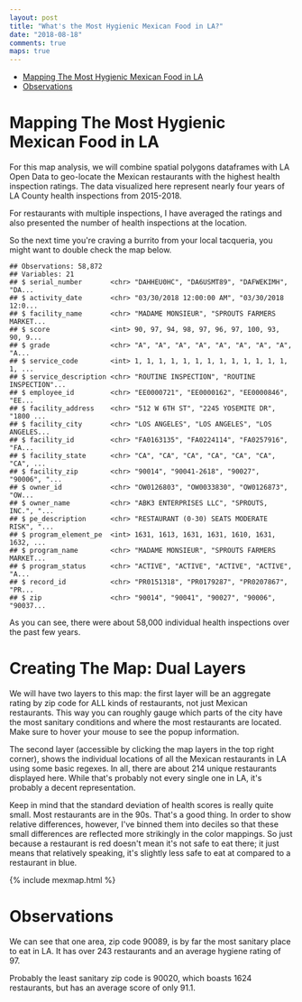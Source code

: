 ```yaml
---
layout: post
title: "What's the Most Hygienic Mexican Food in LA?"
date: "2018-08-18"
comments: true
maps: true
---
```

-   [Mapping The Most Hygienic Mexican Food in LA](#mapping-the-most-hygienic-mexican-food-in-la)
-   [Observations](#observations)

Mapping The Most Hygienic Mexican Food in LA
============================================

For this map analysis, we will combine spatial polygons dataframes with LA Open Data to geo-locate the Mexican restaurants with the highest health inspection ratings. The data visualized here represent nearly four years of LA County health inspections from 2015-2018.

For restaurants with multiple inspections, I have averaged the ratings and also presented the number of health inspections at the location.

So the next time you're craving a burrito from your local tacqueria, you might want to double check the map below.


    ## Observations: 58,872
    ## Variables: 21
    ## $ serial_number       <chr> "DAHHEU0HC", "DA6USMT89", "DAFWEKIMH", "DA...
    ## $ activity_date       <chr> "03/30/2018 12:00:00 AM", "03/30/2018 12:0...
    ## $ facility_name       <chr> "MADAME MONSIEUR", "SPROUTS FARMERS MARKET...
    ## $ score               <int> 90, 97, 94, 98, 97, 96, 97, 100, 93, 90, 9...
    ## $ grade               <chr> "A", "A", "A", "A", "A", "A", "A", "A", "A...
    ## $ service_code        <int> 1, 1, 1, 1, 1, 1, 1, 1, 1, 1, 1, 1, 1, 1, ...
    ## $ service_description <chr> "ROUTINE INSPECTION", "ROUTINE INSPECTION"...
    ## $ employee_id         <chr> "EE0000721", "EE0000162", "EE0000846", "EE...
    ## $ facility_address    <chr> "512 W 6TH ST", "2245 YOSEMITE DR", "1800 ...
    ## $ facility_city       <chr> "LOS ANGELES", "LOS ANGELES", "LOS ANGELES...
    ## $ facility_id         <chr> "FA0163135", "FA0224114", "FA0257916", "FA...
    ## $ facility_state      <chr> "CA", "CA", "CA", "CA", "CA", "CA", "CA", ...
    ## $ facility_zip        <chr> "90014", "90041-2618", "90027", "90006", "...
    ## $ owner_id            <chr> "OW0126803", "OW0033830", "OW0126873", "OW...
    ## $ owner_name          <chr> "ABK3 ENTERPRISES LLC", "SPROUTS, INC.", "...
    ## $ pe_description      <chr> "RESTAURANT (0-30) SEATS MODERATE RISK", "...
    ## $ program_element_pe  <int> 1631, 1613, 1631, 1631, 1610, 1631, 1632, ...
    ## $ program_name        <chr> "MADAME MONSIEUR", "SPROUTS FARMERS MARKET...
    ## $ program_status      <chr> "ACTIVE", "ACTIVE", "ACTIVE", "ACTIVE", "A...
    ## $ record_id           <chr> "PR0151318", "PR0179287", "PR0207867", "PR...
    ## $ zip                 <chr> "90014", "90041", "90027", "90006", "90037...

As you can see, there were about 58,000 individual health inspections over the past few years.
	
Creating The Map: Dual Layers
==============
We will have two layers to this map: the first layer will be an aggregate rating by zip code for ALL kinds of restaurants, not just Mexican restaurants. This way you can roughly gauge which parts of the city have the most sanitary conditions and where the most restaurants are located. Make sure to hover your mouse to see the popup information.

The second layer (accessible by clicking the map layers in the top right corner), shows the individual locations of all the Mexican restaurants in LA using some basic regexes. In all, there are about 214 unique restaurants displayed here. While that's probably not every single one in LA, it's probably a decent representation.

Keep in mind that the standard deviation of health scores is really quite small. Most restaurants are in the 90s. That's a good thing. In order to show relative differences, however, I've binned them into deciles so that these small differences are reflected more strikingly in the color mappings. So just because a restaurant is red doesn't mean it's not safe to eat there; it just means that relatively speaking, it's slightly less safe to eat at compared to a restaurant in blue.


{% include mexmap.html %}


Observations
============

We can see that one area, zip code 90089, is by far the most sanitary place to eat in LA. It has over 243 restaurants and an average hygiene rating of 97.

Probably the least sanitary zip code is 90020, which boasts 1624 restaurants, but has an average score of only 91.1.




